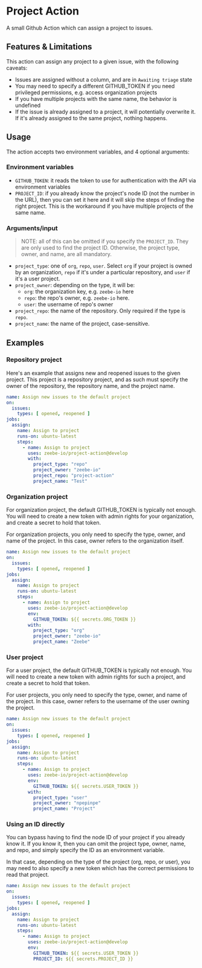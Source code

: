 # Project Action

A small Github Action which can assign a project to issues.

## Features & Limitations

This action can assign any project to a given issue, with the following caveats:

- Issues are assigned without a column, and are in `Awaiting triage` state
- You may need to specify a different GITHUB_TOKEN if you need privileged permissions, e.g. access organization projects
- If you have multiple projects with the same name, the behavior is undefined
- If the issue is already assigned to a project, it will potentially overwrite it. If it's already assigned to the same project, nothing happens.

## Usage

The action accepts two environment variables, and 4 optional arguments:

### Environment variables

- `GITHUB_TOKEN`: it reads the token to use for authentication with the API via environment variables
- `PROJECT_ID`: if you already know the project's node ID (not the number in the URL), then you can set it here and it will skip the steps of finding the right project. This is the workaround if you have multiple projects of the same name.

### Arguments/input

> NOTE: all of this can be omitted if you specify the `PROJECT_ID`. They are only used to find the project ID. Otherwise, the project type, owner, and name, are all mandatory.

- `project_type`: one of `org`, `repo`, `user`. Select `org` if your project is owned by an organization, `repo` if it's under a particular repository, and `user` if it's a user project.
- `project_owner`: depending on the type, it will be: 
    - `org`: the organization key, e.g. `zeebe-io` here
    - `repo`: the repo's owner, e.g. `zeebe-io` here.
    - `user`: the username of repo's owner
- `project_repo`: the name of the repository. Only required if the type is `repo`.
- `project_name`: the name of the project, case-sensitive.

## Examples

### Repository project

Here's an example that assigns new and reopened issues to the given project. This project is a repository project, and as such must specify the owner of the repository, the repository name, and the project name.

```yaml
name: Assign new issues to the default project
on:
  issues:
    types: [ opened, reopened ]
jobs:
  assign:
    name: Assign to project
    runs-on: ubuntu-latest
    steps:
      - name: Assign to project
        uses: zeebe-io/project-action@develop
        with:
          project_type: "repo"
          project_owner: "zeebe-io"
          project_repo: "project-action"
          project_name: "Test"
```

### Organization project

For organization project, the default GITHUB_TOKEN is typically not enough. You will need to create a new token with admin rights for your organization, and create a secret to hold that token.

For organization projects, you only need to specify the type, owner, and name of the project. In this case, owner refers to the organization itself.

```yaml
name: Assign new issues to the default project
on:
  issues:
    types: [ opened, reopened ]
jobs:
  assign:
    name: Assign to project
    runs-on: ubuntu-latest
    steps:
      - name: Assign to project
        uses: zeebe-io/project-action@develop
        env:
          GITHUB_TOKEN: ${{ secrets.ORG_TOKEN }}
        with:
          project_type: "org"
          project_owner: "zeebe-io"
          project_name: "Zeebe"
```

### User project

For a user project, the default GITHUB_TOKEN is typically not enough. You will need to create a new token with admin rights for such a project, and create a secret to hold that token.

For user projects, you only need to specify the type, owner, and name of the project. In this case, owner refers to the username of the user owning the project.

```yaml
name: Assign new issues to the default project
on:
  issues:
    types: [ opened, reopened ]
jobs:
  assign:
    name: Assign to project
    runs-on: ubuntu-latest
    steps:
      - name: Assign to project
        uses: zeebe-io/project-action@develop
        env:
          GITHUB_TOKEN: ${{ secrets.USER_TOKEN }}
        with:
          project_type: "user"
          project_owner: "npepinpe"
          project_name: "Project"
```

### Using an ID directly

You can bypass having to find the node ID of your project if you already know it. If you know it, then you can omit the project type, owner, name, and repo, and simply specify the ID as an environment variable.

In that case, depending on the type of the project (org, repo, or user), you may need to also specify a new token which has the correct permissions to read that project.

```yaml
name: Assign new issues to the default project
on:
  issues:
    types: [ opened, reopened ]
jobs:
  assign:
    name: Assign to project
    runs-on: ubuntu-latest
    steps:
      - name: Assign to project
        uses: zeebe-io/project-action@develop
        env:
          GITHUB_TOKEN: ${{ secrets.USER_TOKEN }}
          PROJECT_ID: ${{ secrets.PROJECT_ID }}
```
